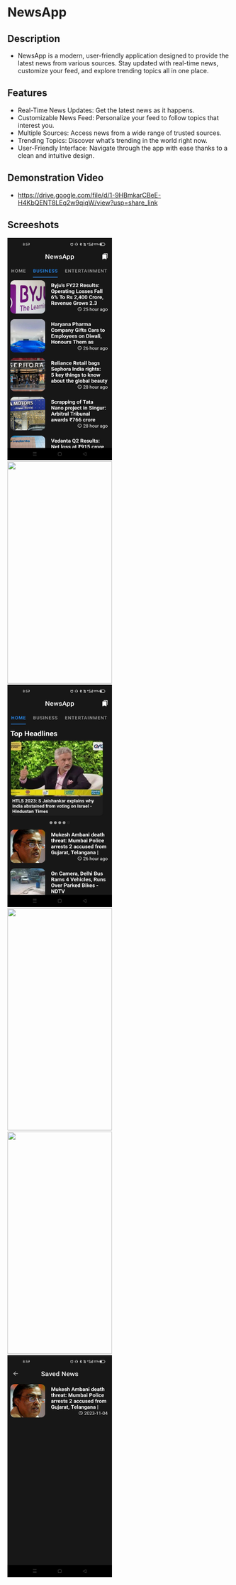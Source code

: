 # NewsApp

## Description
- NewsApp is a modern, user-friendly application designed to provide the latest news from various sources. Stay updated with real-time news, customize your feed, and explore trending topics all in one place.

## Features
- Real-Time News Updates: Get the latest news as it happens.
- Customizable News Feed: Personalize your feed to follow topics that interest you.
- Multiple Sources: Access news from a wide range of trusted sources.
- Trending Topics: Discover what’s trending in the world right now.
- User-Friendly Interface: Navigate through the app with ease thanks to a clean and intuitive design.

## Demonstration Video 
- https://drive.google.com/file/d/1-9HBmkarCBeE-H4KbQENT8LEq2w9qiqW/view?usp=share_link

## Screeshots
<p>
<img src="https://github.com/Abhiman-Singh/News-App/blob/my-new-branch/screenshots/Dark.jpg" width="236" height="500" style="margin-right: 40px">
<img src="https://github.com/Abhiman-Singh/News-App/blob/my-new-branch/screenshots/Full News Article.jpg" width="236" height="500" style="margin-right: 40px">
<img src="https://github.com/Abhiman-Singh/News-App/blob/my-new-branch/screenshots/HomeScreen Dark.jpg" width="236" height="500" style="margin-right: 40px">
<img src="https://github.com/Abhiman-Singh/News-App/blob/my-new-branch/screenshots/HomeScreen.jpg" width="236" height="500" style="margin-right: 40px">
<img src="https://github.com/Abhiman-Singh/News-App/blob/my-new-branch/screenshots/News Sections.jpg" width="236" height="500" style="margin-right: 40px">
<img src="https://github.com/Abhiman-Singh/News-App/blob/my-new-branch/screenshots/Saved News Screen.jpg" width="236" height="500" style="margin-right: 40px">
</p>

